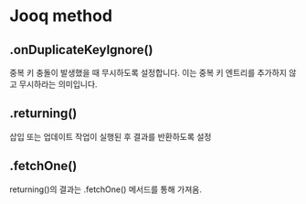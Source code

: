 # Jooq method

## .onDuplicateKeyIgnore()
중복 키 충돌이 발생했을 때 무시하도록 설정합니다. 이는 중복 키 엔트리를 추가하지 않고 무시하라는 의미입니다.

## .returning()
삽입 또는 업데이트 작업이 실행된 후 결과를 반환하도록 설정

## .fetchOne()
returning()의 결과는 .fetchOne() 메서드를 통해 가져옴.